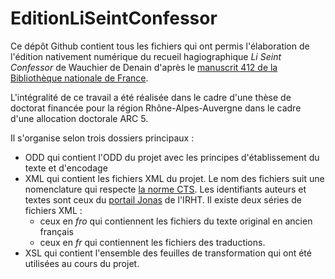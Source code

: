# EditionLiSeintConfessor

Ce dépôt Github contient tous les fichiers qui ont permis l'élaboration de l'édition nativement numérique du recueil hagiographique *Li Seint Confessor* de Wauchier de Denain d'après le [manuscrit 412 de la Bibliothèque nationale de France](http://gallica.bnf.fr/ark:/12148/btv1b84259980/f215.item).

L'intégralité de ce travail a été réalisée dans le cadre d'une thèse de doctorat financée pour la région Rhône-Alpes-Auvergne dans le cadre d'une allocation doctorale ARC 5.

Il s'organise selon trois dossiers principaux :

* ODD qui contient l'ODD du projet avec les principes d'établissement du texte et d'encodage
* XML qui contient les fichiers XML du projet. Le nom des fichiers suit une nomenclature qui respecte [la norme CTS](http://cite-architecture.github.io/cts/). Les identifiants auteurs et textes sont ceux du [portail Jonas](http://jonas.irht.cnrs.fr) de l'IRHT. Il existe deux séries de fichiers XML :
	* ceux en *fro* qui contiennent les fichiers du texte original en ancien français
	* ceux en *fr* qui contiennent les fichiers des traductions.
* XSL qui contient l'ensemble des feuilles de transformation qui ont été utilisées au cours du projet.